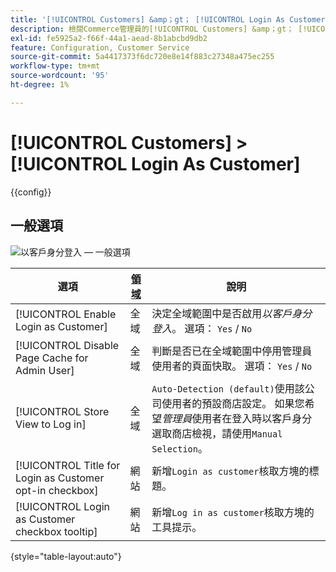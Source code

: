 ```yaml
---
title: '[!UICONTROL Customers] &amp；gt； [!UICONTROL Login As Customer]'
description: 檢閱Commerce管理員的[!UICONTROL Customers] &amp；gt； [!UICONTROL Login As Customer]頁面上的組態設定。
exl-id: fe5925a2-f66f-44a1-aead-8b1abcbd9db2
feature: Configuration, Customer Service
source-git-commit: 5a4417373f6dc720e8e14f883c27348a475ec255
workflow-type: tm+mt
source-wordcount: '95'
ht-degree: 1%

---
```


# [!UICONTROL Customers] > [!UICONTROL Login As Customer]

{{config}}

## 一般選項

![以客戶身分登入 — 一般選項](./assets/login-as-customer.png)<!-- zoom -->

<!-- [Login As Customer - General Options](https://experienceleague.adobe.com/en/docs/commerce-admin/customers/customer-accounts/manage/login-as-customer) -->

| 選項 | [領域](../../getting-started/websites-stores-views.md#scope-settings) | 說明 |
|-- | -- | -- |
| [!UICONTROL Enable Login as Customer] | 全域 | 決定全域範圍中是否啟用&#x200B;_以客戶身分登入_。 選項： `Yes` / `No` |
| [!UICONTROL Disable Page Cache for Admin User] | 全域 | 判斷是否已在全域範圍中停用管理員使用者的頁面快取。 選項： `Yes` / `No` |
| [!UICONTROL Store View to Log in] | 全域 | `Auto-Detection (default)`使用該公司使用者的預設商店設定。 如果您希望&#x200B;_管理員_&#x200B;使用者在登入時以客戶身分選取商店檢視，請使用`Manual Selection`。 |
| [!UICONTROL Title for Login as Customer opt-in checkbox] | 網站 | 新增`Login as customer`核取方塊的標題。 |
| [!UICONTROL Login as Customer checkbox tooltip] | 網站 | 新增`Log in as customer`核取方塊的工具提示。 |

{style="table-layout:auto"}
